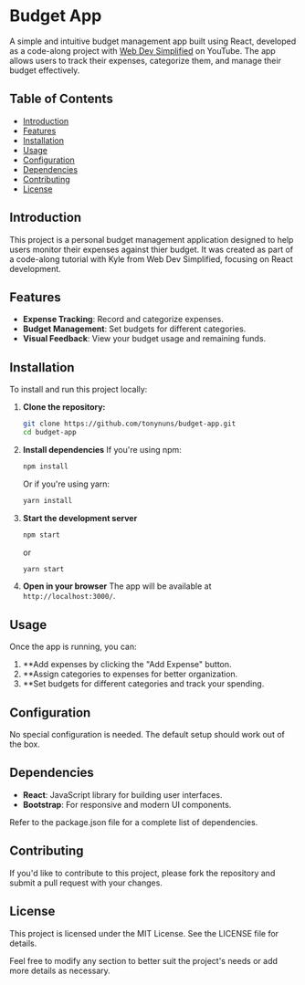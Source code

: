 # Budget App

A simple and intuitive budget management app built using React, developed as a code-along project with [Web Dev Simplified](https://www.youtube.com/@WebDevSimplified) on YouTube. The app allows users to track their expenses, categorize them, and manage their budget effectively.

## Table of Contents

- [Introduction](#introduction)
- [Features](#features)
- [Installation](#installation)
- [Usage](#usage)
- [Configuration](#configuration)
- [Dependencies](#dependencies)
- [Contributing](#contributing)
- [License](#license)

## Introduction

This project is a personal budget management application designed to help users monitor their expenses against thier budget. It was created as part of a code-along tutorial with Kyle from Web Dev Simplified, focusing on React development.

## Features

- **Expense Tracking**: Record and categorize expenses.
- **Budget Management**: Set budgets for different categories.
- **Visual Feedback**: View your budget usage and remaining funds.

## Installation

To install and run this project locally:

1. **Clone the repository:**

   ```bash
   git clone https://github.com/tonynuns/budget-app.git
   cd budget-app
   ```

2. **Install dependencies**
   If you're using npm:

   ```bash
   npm install
   ```

   Or if you're using yarn:

   ```bash
   yarn install
   ```

3. **Start the development server**

   ```bash
   npm start
   ```

   or

   ```bash
   yarn start
   ```

4. **Open in your browser**
   The app will be available at `http://localhost:3000/`.

## Usage

Once the app is running, you can:

1. \*\*Add expenses by clicking the "Add Expense" button.
2. \*\*Assign categories to expenses for better organization.
3. \*\*Set budgets for different categories and track your spending.

## Configuration

No special configuration is needed. The default setup should work out of the box.

## Dependencies

- **React**: JavaScript library for building user interfaces.
- **Bootstrap**: For responsive and modern UI components.

Refer to the package.json file for a complete list of dependencies.

## Contributing

If you'd like to contribute to this project, please fork the repository and submit a pull request with your changes.

## License

This project is licensed under the MIT License. See the LICENSE file for details.

Feel free to modify any section to better suit the project's needs or add more details as necessary.
